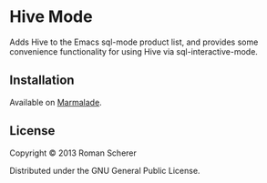 # Hive Mode

Adds Hive to the Emacs sql-mode product list, and provides some convenience
functionality for using Hive via sql-interactive-mode.

## Installation

Available on [Marmalade](http://marmalade-repo.org/packages/hive).

## License

Copyright © 2013 Roman Scherer

Distributed under the GNU General Public License.
